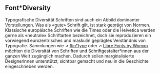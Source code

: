 ## Font\*Diversity

Typografische Diversität Schriften sind auch ein Abbild dominanter Vorstellungen. Was als «gute» Schrift gilt, ist stark geprägt von Normen. Klassische europäische Schriften wie die Times oder die Helvetica werden gerne als «neutrale» Schriftarten bezeichnet, doch sie reproduzieren ein vorwiegend eurozentrisches und maskulin geprägtes Verständnis von Typografie. Sammlungen wie ↗ [flin*type](https://www.flintype.com/) oder ↗ [Libre Fonts by Womxn](https://www.design-research.be/by-womxn/) möchten die Diversität von Schriften und Schriftgestalter\*innen aus der ganzen Welt zugänglich machen. Dadurch sollen marginalisierte Designerinnen unterstützt, sichtbar gemacht und neu in die Geschichte eingeschrieben werden.
